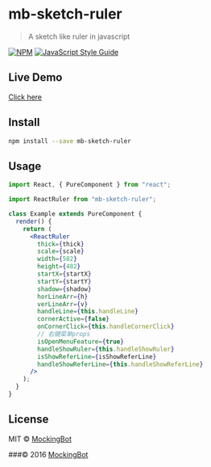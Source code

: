 # mb-sketch-ruler

> A sketch like ruler in javascript

[![NPM](https://img.shields.io/npm/v/mb-sketch-ruler.svg)](https://www.npmjs.com/package/mb-sketch-ruler) [![JavaScript Style Guide](https://img.shields.io/badge/code_style-standard-brightgreen.svg)](https://standardjs.com)

## Live Demo

[Click here](https://mockingbot.github.io/mb-sketch-ruler/)

## Install

```bash
npm install --save mb-sketch-ruler
```

## Usage

```jsx
import React, { PureComponent } from "react";

import ReactRuler from "mb-sketch-ruler";

class Example extends PureComponent {
  render() {
    return (
      <ReactRuler
        thick={thick}
        scale={scale}
        width={582}
        height={482}
        startX={startX}
        startY={startY}
        shadow={shadow}
        horLineArr={h}
        verLineArr={v}
        handleLine={this.handleLine}
        cornerActive={false}
        onCornerClick={this.handleCornerClick}
        // 右键菜单props
        isOpenMenuFeature={true}
        handleShowRuler={this.handleShowRuler}
        isShowReferLine={isShowReferLine}
        handleShowReferLine={this.handleShowReferLine}
      />
    );
  }
}
```

## License

MIT © [MockingBot](https://github.com/mockingbot)

###© 2016 [MockingBot](https://mockingbot.com)
